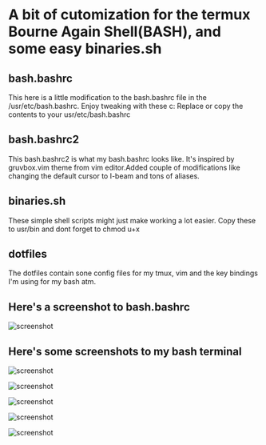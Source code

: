 # A bit of cutomization for the termux Bourne Again Shell(BASH), and some easy binaries.sh

## bash.bashrc
This here is a little modification to the bash.bashrc file in the /usr/etc/bash.bashrc. Enjoy tweaking with these c:
Replace or copy the contents to your usr/etc/bash.bashrc 

## bash.bashrc2
This bash.bashrc2 is what my bash.bashrc looks like. It's inspired by gruvbox.vim theme from vim editor.Added couple of modifications like changing the default cursor to I-beam and tons of aliases. 

## binaries.sh
These simple shell scripts might just make working a lot easier.
Copy these to usr/bin and dont forget to chmod u+x

## dotfiles
The dotfiles contain sone config files for my tmux, vim and the key bindings I'm using for my bash atm. 

  ## Here's a screenshot to bash.bashrc

   ![screenshot](Screenshot_2020-01-24-16-51-52.png)

  ## Here's some screenshots to my bash terminal
   ![screenshot](1.png)

   ![screenshot](2.png)

   ![screenshot](3.png)

   ![screenshot](4.png)

   ![screenshot](5.png)
